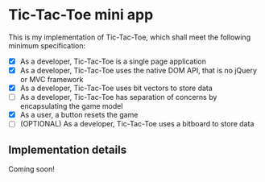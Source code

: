 # Tic-Tac-Toe mini app

This is my implementation of Tic-Tac-Toe, which shall meet the following minimum specification:

* [X] As a developer, Tic-Tac-Toe is a single page application
* [X] As a developer, Tic-Tac-Toe uses the native DOM API, that is no jQuery or MVC framework
* [X] As a developer, Tic-Tac-Toe uses bit vectors to store data
* [ ] As a developer, Tic-Tac-Toe has separation of concerns by encapsulating the game model
* [X] As a user, a button resets the game
* [ ] (OPTIONAL) As a developer, Tic-Tac-Toe uses a bitboard to store data

## Implementation details
Coming soon!

